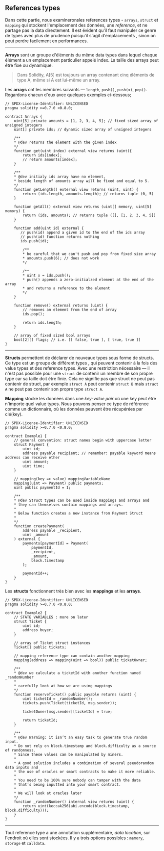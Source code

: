 ## References types

Dans cette partie, nous examineronsles references types - `arrays`, `struct` et `mapping` qui stockent l'emplacement des données, une <em>reference</em>, et ne partage pas la data directement.
Il est évident qu'il faut manipuler ce genre de types avec plus de prudence puisqu'il s'agit d'emplacements , sinon on peut perdre facilement en performances.

---

**Arrays** sont un groupe d'éléments du même data types dans lequel chaque élément a un emplacement particulier appelé index. La taille des arrays peut être fixe ou dynamique.

> Dans Solidity, A[5] est toujours un array contenant cinq éléments de type A, même si A est lui-même un array.

Les **arrays** ont les membres suivants — `length`, `push()`, `push(x)`, `pop()`.
Regardons chacun d'eux avec quelques exemples ci-dessous;

```
// SPDX-License-Identifier: UNLICENSED
pragma solidity >=0.7.0 <0.8.0;

contract Arrays {
    uint[5] private amounts = [1, 2, 3, 4, 5]; // fixed sized array of unsigned integers
    uint[] private ids; // dynamic sized array of unsigned integers

    /**
    * @dev returns the element with the given index
    */
    function get(uint index) external view returns (uint){
        return ids[index];
        // return amounts[index];
    }

    /**
    * @dev initialy ids array have no element,
    * beside length of amounts array will be fixed and equal to 5.
    */
    function getLength() external view returns (uint, uint) {
        return (ids.length, amounts.length); // returns tuple (0, 5)
    }

    function getAll() external view returns (uint[] memory, uint[5] memory) {
        return (ids, amounts); // returns tuple ([], [1, 2, 3, 4, 5])
    }

    function add(uint id) external {
       // push(id) append a given id to the end of the ids array
       // push(id) function returns nothing
       ids.push(id);

        /**
        * be careful that we can't push and pop from fixed size array
        * amounts.push(6); // does not work
        */

        /**
        * uint x = ids.push();
        * push() appends a zero-initialzed element at the end of the array
        * and returns a reference to the element
        */
    }

    function remove() external returns (uint) {
        // removes an element from the end of array
        ids.pop();

        return ids.length;
    }

    // array of fixed sized bool arrays
    bool[2][] flags; // i.e. [[ false, true ], [ true, true ]]
}
```

---

**Structs** permettent de déclarer de nouveaux types sous forme de structs.
Ce type est un groupe de différent types , qui peuvent contenir à la fois des value types et des reference types.
Avec une restriction nécessaire — il n'est pas possible pour une `struct` de contenir un membre de son propre type car sa taille doit être finie.
Cela ne signifie pas que struct ne peut pas contenir de struct, par exemple `struct A` peut contenir `struct B` mais `struct A` ne peut pas contenir son propre type `struct A`.

**Mapping** stocke les données dans une <em>key-value pair</em> où une key peut être n'importe quel value types. Nous pouvons penser ce type de référence comme un dictionnaire, où les données peuvent être récupérées par clé(key).

```
// SPDX-License-Identifier: UNLICENSED
pragma solidity >=0.7.0 <0.8.0;

contract Example1 {
    // general convention: struct names begin with uppercase letter
    struct Payment {
        uint id;
        address payable recipient; // remember: payable keyword means address can receive ether
        uint amount;
        uint time;
    }

    // mapping(key => value) mappingVariableName
    mapping(uint => Payment) public payments;
    uint public paymentId = 1;

    /**
    * @dev Struct types can be used inside mappings and arrays and
    * they can themselves contain mappings and arrays.
    *
    * Below function creates a new instance from Payment Struct
    *
    */
    function createPayment(
        address payable _recipient,
        uint _amount
    ) external {
        payments[paymentId] = Payment(
            paymentId,
            _recipient,
            _amount,
            block.timestamp
        );

        paymentId++;
    }
}
```

Les **structs** fonctionnent très bien avec les **mappings** et les **arrays**.

```
// SPDX-License-Identifier: UNLICENSED
pragma solidity >=0.7.0 <0.8.0;

contract Example2 {
    // STATE VARIABLES : more on later
    struct Ticket {
        uint id;
        address buyer;
    }

    // array of Ticket struct instances
    Ticket[] public tickets;

    // mapping reference type can contain another mapping
    mapping(address => mapping(uint => bool)) public ticketOwner;

    /**
    * @dev we calculate a ticketId with another function named _randomNumber
    *
    * carefully look at how we are using mappings
    */
    function reserveTicket() public payable returns (uint) {
        uint ticketId = _randomNumber();
        tickets.push(Ticket(ticketId, msg.sender));

        ticketOwner[msg.sender][ticketId] = true;

        return ticketId;
    }

    /**
    * @dev Warning: it isn’t an easy task to generate true random input.
    * Do not rely on block.timestamp and block.difficulty as a source of randomness.
    * Since these values can be manipulated by miners.
    *
    * A good solution includes a combination of several pseudorandom data inputs and
    * the use of oracles or smart contracts to make it more reliable.
    *
    * You need to be 100% sure nobody can tamper with the data
    * that’s being inputted into your smart contract.
    *
    * We will look at oracles later
    */
    function _randomNumber() internal view returns (uint) {
        return uint(keccak256(abi.encode(block.timestamp, block.difficulty)));
    }
}
```

---

Tout reference type a une annotation supplémentaire, <em>data location</em>, sur l'endroit où elles sont stockées. Il y a trois options possibles : `memory`, `storage` et `calldata`.
